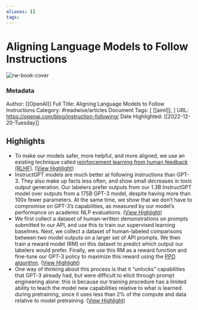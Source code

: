 ```yaml
---
aliases: []
tags:
---
```

# Aligning Language Models to Follow Instructions

![rw-book-cover](https://openai.com/content/images/2021/08/openai-cover.png)
### Metadata
Author: [[OpenAI]]
Full Title: Aligning Language Models to Follow Instructions
Category: #readwise/articles
Document Tags: [ [[aiml]], ]
URL: https://openai.com/blog/instruction-following/
Date Highlighted: [[2022-12-20-Tuesday]]

## Highlights
- To make our models safer, more helpful, and more aligned, we use an existing technique called [reinforcement learning from human feedback (RLHF)](https://openai.com/blog/deep-reinforcement-learning-from-human-preferences/). ([View Highlight](https://read.readwise.io/read/01gmpjnxtjrf6er2s5qtcrgp3c))
- InstructGPT models are much better at following instructions than GPT-3. They also make up facts less often, and show small decreases in toxic output generation. Our labelers prefer outputs from our 1.3B InstructGPT model over outputs from a 175B GPT-3 model, despite having more than 100x fewer parameters. At the same time, we show that we don’t have to compromise on GPT-3’s capabilities, as measured by our model’s performance on academic NLP evaluations. ([View Highlight](https://read.readwise.io/read/01gmpjnpbh5z1xm06k40kzzt19))
- We first collect a dataset of human-written demonstrations on prompts submitted to our API, and use this to train our supervised learning baselines. Next, we collect a dataset of human-labeled comparisons between two model outputs on a larger set of API prompts. We then train a reward model (RM) on this dataset to predict which output our labelers would prefer. Finally, we use this RM as a reward function and fine-tune our GPT-3 policy to maximize this reward using the [PPO algorithm](https://openai.com/blog/openai-baselines-ppo/). ([View Highlight](https://read.readwise.io/read/01gmpk0vd5cnyvz1xja37qyzxh))
- One way of thinking about this process is that it “unlocks” capabilities that GPT-3 already had, but were difficult to elicit through prompt engineering alone: this is because our training procedure has a limited ability to teach the model new capabilities relative to what is learned during pretraining, since it uses less than 2% of the compute and data relative to model pretraining. ([View Highlight](https://read.readwise.io/read/01gmpk54nd6gt9b2ms0shbt710))

